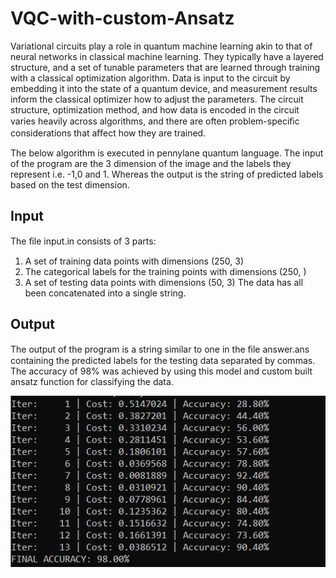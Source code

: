 # VQC-with-custom-Ansatz
Variational circuits play a role in quantum machine learning akin to that of neural networks in classical machine learning. They typically have a layered structure, and a set of tunable parameters that are learned through training with a classical optimization algorithm. Data is input to the circuit by embedding it into the state of a quantum device, and measurement results inform the classical optimizer how to adjust the parameters. The circuit structure, optimization method, and how data is encoded in the circuit varies heavily across algorithms, and there are often problem-speciﬁc considerations that aﬀect how they are trained.


The below algorithm is executed in pennylane quantum language. The input of the program are the 3 dimension of the image and the labels they represent i.e. -1,0 and 1.
Whereas the output is the string of predicted labels based on the test dimension.  

## Input
The ﬁle input.in consists of 3 parts:
1. A set of training data points with dimensions (250, 3)
2. The categorical labels for the training points with dimensions (250, )
3. A set of testing data points with dimensions (50, 3)
The data has all been concatenated into a single string. 

## Output
The output of the program is a string similar to one in the ﬁle answer.ans containing the predicted labels for the testing data separated by commas.
The accuracy of 98% was achieved by using this model and custom built ansatz function for classifying the data.

![OUTPUT](VQC_output.PNG?raw=true "Title")
